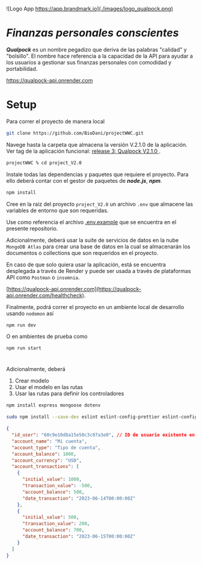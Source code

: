 ![Logo App https://app.brandmark.io](./images/logo_qualpock.png)
# _Finanzas personales conscientes_

_**Qualpock**_ es un nombre pegadizo que deriva de las palabras "calidad" y "bolsillo". El nombre hace referencia a la capacidad de la API para ayudar a los usuarios a gestionar sus finanzas personales con comodidad y portabilidad.

https://qualpock-api.onrender.com

# Setup
Para correr el proyecto de manera local

```sh
git clone https://github.com/BioDani/projectWWC.git
```
Navege hasta la carpeta que almacena la versión V.2.1.0 de la aplicación. Ver tag de la aplicación funcional: [release 3: Qualpock V2.1.0 ](https://github.com/BioDani/projectWWC/releases/tag/v2.1.0).

```sh
projectWWC % cd project_V2.0
```
Instale todas las dependencias y paquetes que requiere el proyecto. Para ello deberá contar con el gestor de paquetes de *__node.js__*, __*npm*__. 

```sh
npm install 
```
Cree en la raiz del proyecto `project_V2.0` un archivo `.env` que almacene las variables de entorno que son requeridas.

Use como referencia el archivo [.env.example](project_V2.0/.env.example) que se encuentra en el presente repositorio. 

Adicionalmente, deberá usar la suite de servicios de datos en la nube `MongoDB Atlas` para crear una base de datos en la cual se almacenarán los documentos o collections que son requeridos en el proyecto. 

En caso de que solo quiera usar la aplicación, está se encuentra desplegada a través de Render y puede ser usada a través de plataformas API como `Postman` o `insomnia`. 

[https://qualpock-api.onrender.com](https://qualpock-api.onrender.com/healthcheck).

Finalmente, podrá correr el proyecto en un ambiente local de desarrollo usando `nodemon` así 

```sh
npm run dev
```
O en ambientes de prueba como

```sh
npm run start
```

# 

Adicionalmente, deberá 

1. Crear modelo
2. Usar el modelo en las rutas
3. Usar las rutas para definir los controladores



```bash
npm install express mongoose dotenv 
```

```bash
sudo npm install --save-dev eslint eslint-config-prettier eslint-config-standard eslint-plugin-import eslint-plugin-n eslint-plugin-promise husky lint-staged nodemon prettier
```

```json
{
  "id_user": "60c9e10d8a15e50c3c87a3e0", // ID de usuario existente en la colección 'users'
  "account_name": "Mi cuenta",
  "account_type": "Tipo de cuenta",
  "account_balance": 1000,
  "account_currency": "USD",
  "account_transactions": [
    {
      "initial_value": 1000,
      "transaction_value": -500,
      "account_balance": 500,
      "date_transaction": "2023-06-14T00:00:00Z"
    },
    {
      "initial_value": 500,
      "transaction_value": 200,
      "account_balance": 700,
      "date_transaction": "2023-06-15T00:00:00Z"
    }
  ]
}

```